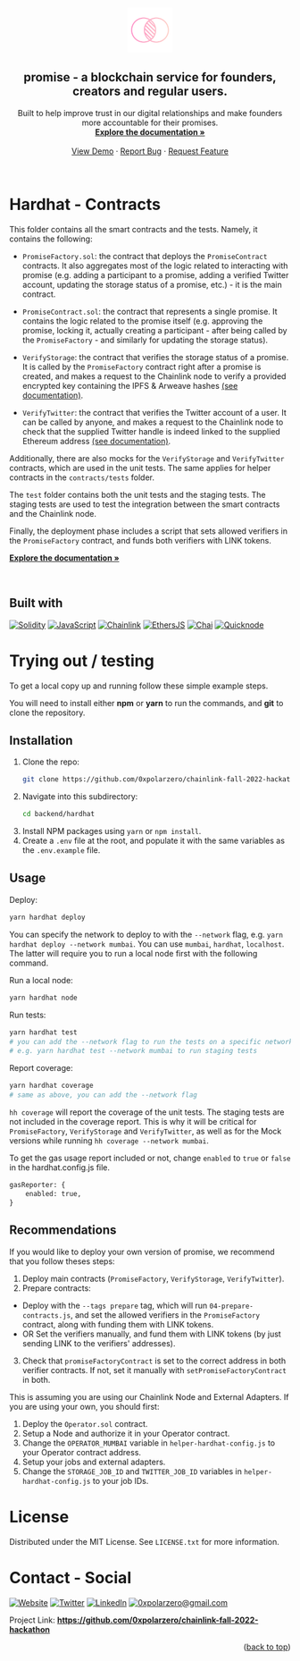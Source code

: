 <a name="readme-top"></a>

<!-- PROJECT LOGO -->
<br />
<div align="center">
  <a href="https://github.com/0xpolarzero/chainlink-fall-2022-hackathon">
    <img src="../../resources/asset/logo.svg" alt="Logo" width="80" height="80">
  </a>

<h2 align="center"><b>promise</b> - a blockchain service for founders, creators and regular users.</h3>

  <p align="center">
    Built to help improve trust in our digital relationships and make founders more accountable for their promises.
    <br />
    <a href="https://docs.usepromise.xyz/"><strong>Explore the documentation »</strong></a>
    <br /><br />
    <a href="https://usepromise.xyz/">View Demo</a>
    ·
    <a href="https://github.com/0xpolarzero/chainlink-fall-2022-hackathon/tree/main/backend/hardhat/issues">Report Bug</a>
    ·
    <a href="https://github.com/0xpolarzero/chainlink-fall-2022-hackathon/tree/main/backend/hardhat/issues">Request Feature</a>
  </p>
</div>

<br />

<!-- ABOUT THE PROJECT -->

# Hardhat - Contracts

This folder contains all the smart contracts and the tests. Namely, it contains the following:

- `PromiseFactory.sol`: the contract that deploys the `PromiseContract` contracts. It also aggregates most of the logic related to interacting with promise (e.g. adding a participant to a promise, adding a verified Twitter account, updating the storage status of a promise, etc.) - it is the main contract.

- `PromiseContract.sol`: the contract that represents a single promise. It contains the logic related to the promise itself (e.g. approving the promise, locking it, actually creating a participant - after being called by the `PromiseFactory` - and similarly for updating the storage status).

- `VerifyStorage`: the contract that verifies the storage status of a promise. It is called by the `PromiseFactory` contract right after a promise is created, and makes a request to the Chainlink node to verify a provided encrypted key containing the IPFS & Arweave hashes <a href='https://docs.usepromise.xyz/chainlink-external-adapters/ipfs-and-arweave-verification'>(see documentation)</a>.

- `VerifyTwitter`: the contract that verifies the Twitter account of a user. It can be called by anyone, and makes a request to the Chainlink node to check that the supplied Twitter handle is indeed linked to the supplied Ethereum address <a href='https://docs.usepromise.xyz/chainlink-external-adapters/twitter-account-verification'>(see documentation)</a>.

Additionally, there are also mocks for the `VerifyStorage` and `VerifyTwitter` contracts, which are used in the unit tests. The same applies for helper contracts in the `contracts/tests` folder.

The `test` folder contains both the unit tests and the staging tests. The staging tests are used to test the integration between the smart contracts and the Chainlink node.

Finally, the deployment phase includes a script that sets allowed verifiers in the `PromiseFactory` contract, and funds both verifiers with LINK tokens.

<a href="https://docs.usepromise.xyz/"><strong>Explore the documentation »</strong></a>

<br />

## Built with

[![Solidity]](https://soliditylang.org/)
[![JavaScript]](https://developer.mozilla.org/fr/docs/Web/JavaScript)
[![Chainlink]](https://chain.link/)
[![EthersJS]](https://docs.ethers.io/v5/)
[![Chai]](https://www.chaijs.com/)
[![Quicknode]](https://www.quicknode.com/)

<!-- GETTING STARTED -->

<!----><a id="testing"></a>

# Trying out / testing

<p>To get a local copy up and running follow these simple example steps.</p>
<p>You will need to install either <strong>npm</strong> or <strong>yarn</strong> to run the commands, and <strong>git</strong> to clone the repository.</p>

## Installation

1. Clone the repo:
   ```sh
   git clone https://github.com/0xpolarzero/chainlink-fall-2022-hackathon
   ```
2. Navigate into this subdirectory:
   ```sh
   cd backend/hardhat
   ```
3. Install NPM packages using `yarn` or `npm install`.
4. Create a `.env` file at the root, and populate it with the same variables as the `.env.example` file.

## Usage

Deploy:

```sh
yarn hardhat deploy
```

You can specify the network to deploy to with the `--network` flag, e.g. `yarn hardhat deploy --network mumbai`. You can use `mumbai`, `hardhat`, `localhost`. The latter will require you to run a local node first with the following command.

Run a local node:

```sh
yarn hardhat node
```

Run tests:

```sh
yarn hardhat test
# you can add the --network flag to run the tests on a specific network
# e.g. yarn hardhat test --network mumbai to run staging tests
```

Report coverage:

```sh
yarn hardhat coverage
# same as above, you can add the --network flag
```

`hh coverage` will report the coverage of the unit tests. The staging tests are not included in the coverage report. This is why it will be critical for `PromiseFactory`, `VerifyStorage` and `VerifyTwitter`, as well as for the Mock versions while running `hh coverage --network mumbai`.

To get the gas usage report included or not, change `enabled` to `true` or `false` in the hardhat.config.js file.

```properties
gasReporter: {
    enabled: true,
}
```

## Recommendations

If you would like to deploy your own version of promise, we recommend that you follow theses steps:

1. Deploy main contracts (`PromiseFactory`, `VerifyStorage`, `VerifyTwitter`).
2. Prepare contracts:

- Deploy with the `--tags prepare` tag, which will run `04-prepare-contracts.js`, and set the allowed verifiers in the `PromiseFactory` contract, along with funding them with LINK tokens.
- OR Set the verifiers manually, and fund them with LINK tokens (by just sending LINK to the verifiers' addresses).

3. Check that `promiseFactoryContract` is set to the correct address in both verifier contracts. If not, set it manually with `setPromiseFactoryContract` in both.

This is assuming you are using our Chainlink Node and External Adapters. If you are using your own, you should first:

1. Deploy the `Operator.sol` contract.
2. Setup a Node and authorize it in your Operator contract.
3. Change the `OPERATOR_MUMBAI` variable in `helper-hardhat-config.js` to your Operator contract address.
4. Setup your jobs and external adapters.
5. Change the `STORAGE_JOB_ID` and `TWITTER_JOB_ID` variables in `helper-hardhat-config.js` to your job IDs.

# License

Distributed under the MIT License. See `LICENSE.txt` for more information.

<!----><a id="contact"></a>

# Contact - Social

[![Website][website]](https://polarzero.xyz/)
[![Twitter][twitter]](https://twitter.com/0xpolarzero/)
[![LinkedIn][linkedin]](https://www.linkedin.com/in/antton-lepretre/)
[![0xpolarzero@gmail.com][email]](mailto:0xpolarzero@gmail.com)

Project Link: <strong><a href="https://github.com/0xpolarzero/chainlink-fall-2022-hackathon">https://github.com/0xpolarzero/chainlink-fall-2022-hackathon</a></strong>

<p align="right">(<a href="#readme-top">back to top</a>)</p>

<!-- MARKDOWN LINKS & IMAGES -->
<!-- https://www.markdownguide.org/basic-syntax/#reference-style-links -->

[website]: https://img.shields.io/badge/website-000000?style=for-the-badge&logo=About.me&logoColor=white
[twitter]: https://img.shields.io/badge/Twitter-1DA1F2?style=for-the-badge&logo=twitter&logoColor=white
[linkedin]: https://img.shields.io/badge/LinkedIn-0077B5?style=for-the-badge&logo=linkedin&logoColor=white
[email]: https://img.shields.io/badge/0xpolarzero@gmail.com-D14836?style=for-the-badge&logo=gmail&logoColor=white
[solidity]: https://custom-icon-badges.demolab.com/badge/Solidity-3C3C3D?style=for-the-badge&logo=solidity&logoColor=white
[chainlink]: https://img.shields.io/badge/Chainlink-375BD2.svg?style=for-the-badge&logo=Chainlink&logoColor=white
[javascript]: https://img.shields.io/badge/JavaScript-F7DF1E.svg?style=for-the-badge&logo=JavaScript&logoColor=black
[ethersjs]: https://custom-icon-badges.demolab.com/badge/Ethers.js-29349A?style=for-the-badge&logo=ethers&logoColor=white
[hardhat]: https://custom-icon-badges.demolab.com/badge/Hardhat-181A1F?style=for-the-badge&logo=hardhat
[chai]: https://img.shields.io/badge/Chai-A30701.svg?style=for-the-badge&logo=Chai&logoColor=white
[quicknode]: https://custom-icon-badges.demolab.com/badge/Quicknode-49A1D1?style=for-the-badge&logo=quicknode-&logoColor=white
